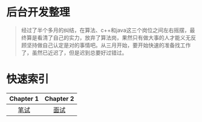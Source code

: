 # 后台开发整理

> 经过了半个多月的纠结，在算法、c++和java这三个岗位之间左右摇摆，最终算是看清了自己的实力，放弃了算法岗，果然只有做大事的人才能义无反顾坚持做自己认定是对的事情吧。从三月开始，要开始快速的准备找工作了，虽然已近迟了，但是迟到总要好过错过。

# 快速索引
| Chapter 1 | Chapter 2 |
| :--------: | :--------: |
| [笔试](https://github.com/muyurainy/note/blob/master/interview/%E7%AC%94%E8%AF%95%E8%AE%B0%E5%BD%95.md) | [面试](https://github.com/muyurainy/note/blob/master/interview/%E9%9D%A2%E8%AF%95%E8%AE%B0%E5%BD%95.md) |
